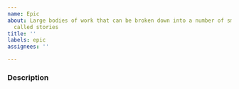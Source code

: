 ```yaml
---
name: Epic
about: Large bodies of work that can be broken down into a number of smaller tasks,
  called stories
title: ''
labels: epic
assignees: ''

---
```


### Description
